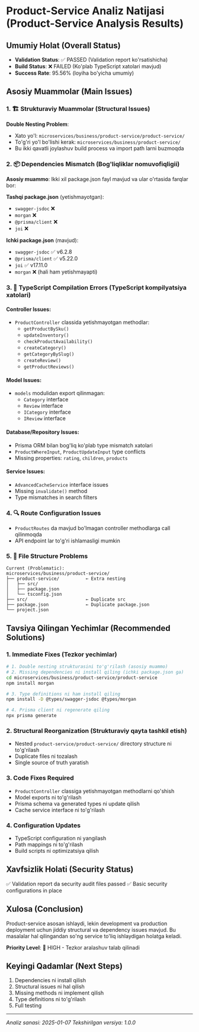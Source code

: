 # Product-Service Analiz Natijasi (Product-Service Analysis Results)

## Umumiy Holat (Overall Status)
- **Validation Status**: ✅ PASSED (Validation report ko'rsatishicha)
- **Build Status**: ❌ FAILED (Ko'plab TypeScript xatolari mavjud)
- **Success Rate**: 95.56% (loyiha bo'yicha umumiy)

## Asosiy Muammolar (Main Issues)

### 1. 🏗️ Strukturaviy Muammolar (Structural Issues)

**Double Nesting Problem**: 
- Xato yo'l: `microservices/business/product-service/product-service/`
- To'g'ri yo'l bo'lishi kerak: `microservices/business/product-service/`
- Bu ikki qavatli joylashuv build process va import path larni buzmoqda

### 2. 📦 Dependencies Mismatch (Bog'liqliklar nomuvofiqligii)

**Asosiy muammo**: Ikki xil package.json fayl mavjud va ular o'rtasida farqlar bor:

**Tashqi package.json** (yetishmayotgan):
- `swagger-jsdoc` ❌
- `morgan` ❌ 
- `@prisma/client` ❌
- `joi` ❌

**Ichki package.json** (mavjud):
- `swagger-jsdoc` ✅ v6.2.8
- `@prisma/client` ✅ v5.22.0
- `joi` ✅ v17.11.0
- `morgan` ❌ (hali ham yetishmayapti)

### 3. 🔧 TypeScript Compilation Errors (TypeScript kompilyatsiya xatolari)

#### Controller Issues:
- `ProductController` classida yetishmayotgan methodlar:
  - `getProductBySku()`
  - `updateInventory()`
  - `checkProductAvailability()`
  - `createCategory()`
  - `getCategoryBySlug()`
  - `createReview()`
  - `getProductReviews()`

#### Model Issues:
- `models` modulidan export qilinmagan:
  - `Category` interface
  - `Review` interface
  - `ICategory` interface
  - `IReview` interface

#### Database/Repository Issues:
- Prisma ORM bilan bog'liq ko'plab type mismatch xatolari
- `ProductWhereInput`, `ProductUpdateInput` type conflicts
- Missing properties: `rating`, `children`, `products`

#### Service Issues:
- `AdvancedCacheService` interface issues
- Missing `invalidate()` method
- Type mismatches in search filters

### 4. 🔍 Route Configuration Issues
- `ProductRoutes` da mavjud bo'lmagan controller methodlarga call qilinmoqda
- API endpoint lar to'g'ri ishlamasligi mumkin

### 5. 📁 File Structure Problems
```
Current (Problematic):
microservices/business/product-service/
├── product-service/          ← Extra nesting
│   ├── src/
│   ├── package.json
│   └── tsconfig.json
├── src/                      ← Duplicate src
├── package.json              ← Duplicate package.json
└── project.json
```

## Tavsiya Qilingan Yechimlar (Recommended Solutions)

### 1. **Immediate Fixes (Tezkor yechimlar)**
```bash
# 1. Double nesting strukturasini to'g'rilash (asosiy muammo)
# 2. Missing dependencies ni install qiling (ichki package.json ga)
cd microservices/business/product-service/product-service
npm install morgan

# 3. Type definitions ni ham install qiling  
npm install -D @types/swagger-jsdoc @types/morgan

# 4. Prisma client ni regenerate qiling
npx prisma generate
```

### 2. **Structural Reorganization (Strukturaviy qayta tashkil etish)**
- Nested `product-service/product-service/` directory structure ni to'g'rilash
- Duplicate files ni tozalash
- Single source of truth yaratish

### 3. **Code Fixes Required**
- `ProductController` classiga yetishmayotgan methodlarni qo'shish
- Model exports ni to'g'rilash
- Prisma schema va generated types ni update qilish
- Cache service interface ni to'g'rilash

### 4. **Configuration Updates**
- TypeScript configuration ni yangilash
- Path mappings ni to'g'rilash
- Build scripts ni optimizatsiya qilish

## Xavfsizlik Holati (Security Status)
✅ Validation report da security audit files passed
✅ Basic security configurations in place

## Xulosa (Conclusion)
Product-service asosan ishlaydi, lekin development va production deployment uchun jiddiy structural va dependency issues mavjud. Bu masalalar hal qilingandan so'ng service to'liq ishlaydigan holatga keladi.

**Priority Level**: 🔴 HIGH - Tezkor aralashuv talab qilinadi

## Keyingi Qadamlar (Next Steps)
1. Dependencies ni install qilish
2. Structural issues ni hal qilish  
3. Missing methods ni implement qilish
4. Type definitions ni to'g'rilash
5. Full testing

---
*Analiz sanasi: 2025-01-07*
*Tekshirilgan versiya: 1.0.0*